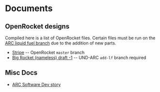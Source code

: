 # Documents

## OpenRocket designs

Compiled here is a list of OpenRocket files.  Certain files must be run on the [ARC liquid fuel branch](https://github.com/UND-ARC/openrocket/tree/add-lf) due to the addition of new parts.

* [Stripe](https://github.com/UND-ARC/research/blob/master/OpenRocket/stripe-draft1.ork) -- OpenRocket `master` branch
* [Big Rocket (nameless) draft -1](https://github.com/UND-ARC/research/blob/master/OpenRocket/webb1-draft1.ork) -- UND-ARC `add-lf` branch required

## Misc Docs

* [ARC Software Dev story](https://github.com/UND-ARC/research/blob/master/arc-story.pdf)
